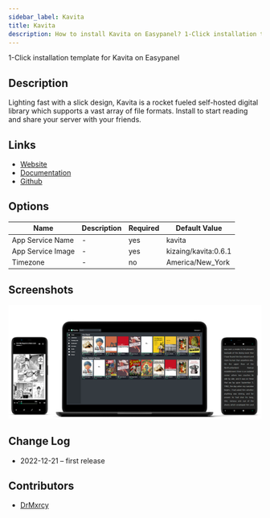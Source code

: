 ```yaml
---
sidebar_label: Kavita
title: Kavita
description: How to install Kavita on Easypanel? 1-Click installation template for Kavita on Easypanel
---
```


<!-- generated -->

1-Click installation template for Kavita on Easypanel

## Description

Lighting fast with a slick design, Kavita is a rocket fueled self-hosted digital library which supports a vast array of file formats. Install to start reading and share your server with your friends.

## Links

- [Website](https://www.kavitareader.com/)
- [Documentation](https://wiki.kavitareader.com/)
- [Github](https://github.com/Kareadita/Kavita)

## Options

Name | Description | Required | Default Value
-|-|-|-
App Service Name | - | yes | kavita
App Service Image | - | yes | kizaing/kavita:0.6.1
Timezone | - | no | America/New_York

## Screenshots

![Kavita Screenshot](./assets/screenshot.png)

## Change Log

- 2022-12-21 – first release

## Contributors

- [DrMxrcy](https://github.com/DrMxrcy)

